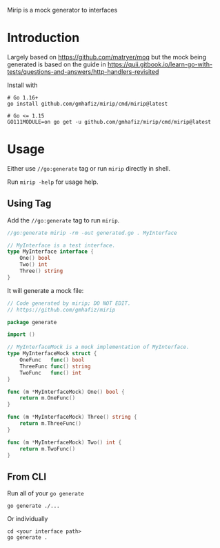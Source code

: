 Mirip is a mock generator to interfaces

# Introduction

Largely based on https://github.com/matryer/moq but the mock being generated is
based on the guide in https://quii.gitbook.io/learn-go-with-tests/questions-and-answers/http-handlers-revisited

Install with

```shell
# Go 1.16+
go install github.com/gmhafiz/mirip/cmd/mirip@latest

# Go <= 1.15
GO111MODULE=on go get -u github.com/gmhafiz/mirip/cmd/mirip@latest
```

# Usage

Either use `//go:generate` tag or run `mirip` directly in shell.

Run `mirip -help` for usage help.

## Using Tag

Add the `//go:generate` tag to run `mirip`.  

```go
//go:generate mirip -rm -out generated.go . MyInterface

// MyInterface is a test interface.
type MyInterface interface {
	One() bool
	Two() int
	Three() string
}
```

It will generate a mock file:
```go
// Code generated by mirip; DO NOT EDIT.
// https://github.com/gmhafiz/mirip

package generate

import ()

// MyInterfaceMock is a mock implementation of MyInterface.
type MyInterfaceMock struct {
	OneFunc   func() bool
	ThreeFunc func() string
	TwoFunc   func() int
}

func (m *MyInterfaceMock) One() bool {
	return m.OneFunc()
}

func (m *MyInterfaceMock) Three() string {
	return m.ThreeFunc()
}

func (m *MyInterfaceMock) Two() int {
	return m.TwoFunc()
}
```

## From CLI

Run all of your `go generate`

```shell
go generate ./...
```

Or individually

```shell
cd <your interface path>
go generate .
```
